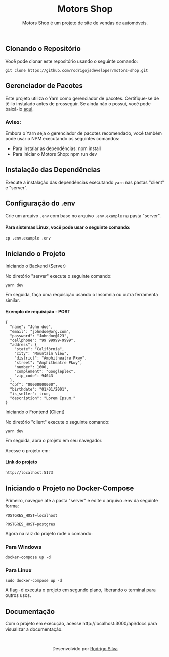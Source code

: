 <div align="center">
<h1>Motors Shop</h1>
<p>Motors Shop é um projeto de site de vendas de automóveis.</p>
</div>
<br/>

## Clonando o Repositório

Você pode clonar este repositório usando o seguinte comando:

```
git clone https://github.com/rodrigojsdeveloper/motors-shop.git
```

## Gerenciador de Pacotes

Este projeto utiliza o Yarn como gerenciador de pacotes. Certifique-se de tê-lo instalado antes de prosseguir. Se ainda não o possui, você pode baixá-lo <a href="https://classic.yarnpkg.com/lang/en/docs/install">aqui</a>.

### Aviso:

Embora o Yarn seja o gerenciador de pacotes recomendado, você também pode usar o NPM executando os seguintes comandos:

- Para instalar as dependências: npm install
- Para iniciar o Motors Shop: npm run dev

## Instalação das Dependências

Execute a instalação das dependências executando `yarn` nas pastas "client" e "server".

## Configuração do .env

Crie um arquivo `.env` com base no arquivo `.env.example` na pasta "server".

#### Para sistemas Linux, você pode usar o seguinte comando:

```
cp .env.example .env
```

## Iniciando o Projeto

Iniciando o Backend (Server)

No diretório "server" execute o seguinte comando:

```
yarn dev
```

Em seguida, faça uma requisição usando o Insomnia ou outra ferramenta similar.

#### Exemplo de requisição - POST

```
{
  "name": "John doe",
  "email": "johndoe@org.com",
  "password": "Johndoe@123",
  "cellphone": "99 99999-9999",
  "address": {
    "state": "Califórnia",
    "city": "Mountain View",
    "district": "Amphitheatre Pkwy",
    "street": "Amphitheatre Pkwy",
    "number": 1600,
    "complement": "Googleplex",
    "zip_code": 94043
  },
  "cpf": "00000000000",
  "birthdate": "01/01/2001",
  "is_seller": true,
  "description": "Lorem Ipsum."
}
```

Iniciando o Frontend (Client)

No diretório "client" execute o seguinte comando:

```
yarn dev
```

Em seguida, abra o projeto em seu navegador.

Acesse o projeto em:

#### Link do projeto

```
http://localhost:5173
```

## Iniciando o Projeto no Docker-Compose

Primeiro, navegue até a pasta "server" e edite o arquivo .env da seguinte forma:

```
POSTGRES_HOST=localhost

POSTGRES_HOST=postgres
```

Agora na raiz do projeto rode o comando:

### Para Windows

```
docker-compose up -d
```

### Para Linux

```
sudo docker-compose up -d
```

A flag -d executa o projeto em segundo plano, liberando o terminal para outros usos.

## Documentação

Com o projeto em execução, acesse http://localhost:3000/api/docs para visualizar a documentação.

<br/>
<p align="center">Desenvolvido por <a href="https://www.linkedin.com/in/rodrigo-de-jesus-silva/">Rodrigo Silva</a></p>
